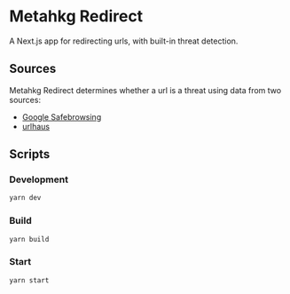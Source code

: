 # Metahkg Redirect

A Next.js app for redirecting urls, with built-in threat detection.

## Sources

Metahkg Redirect determines whether a url is a threat using data from two sources:

- [Google Safebrowsing](https://safebrowsing.google.com/)
- [urlhaus](https://urlhaus.abuse.ch/api/)

## Scripts

### Development

```bash
yarn dev
```

### Build

```bash
yarn build
```

### Start

```bash
yarn start
```
